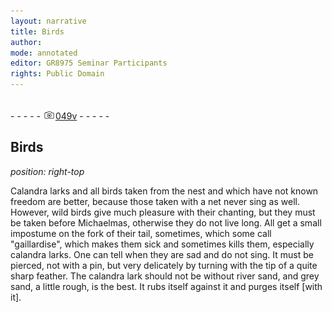 ```yaml
---
layout: narrative
title: Birds
author:
mode: annotated
editor: GR8975 Seminar Participants
rights: Public Domain
---
```


 <br/>- - - - - <a href="http://gallica.bnf.fr/ark:/12148/btv1b10500001g/f104.image"><img src="assets/photo-icon.png" alt="folio image: " style="display:inline-block; margin-bottom:-3px;">049v</a> - - - - - <br/> 
## Birds

 
*position: right-top*

Calandra larks and all birds taken from the nest and which have not known freedom are better, because those taken with a net never sing as well. However, wild birds give much pleasure with their chanting, but they must be taken before Michaelmas, otherwise they do not live long. All get a small impostume on the fork of their tail, sometimes, which some call "gaillardise", which makes them sick and sometimes kills them, especially calandra larks. One can tell when they are sad and do not sing. It must be pierced, not with a pin, but very delicately by turning with the tip of a quite sharp feather. The calandra lark should not be without river sand, and grey sand, a little rough, is the best. It rubs itself against it and purges itself [with it].
  
